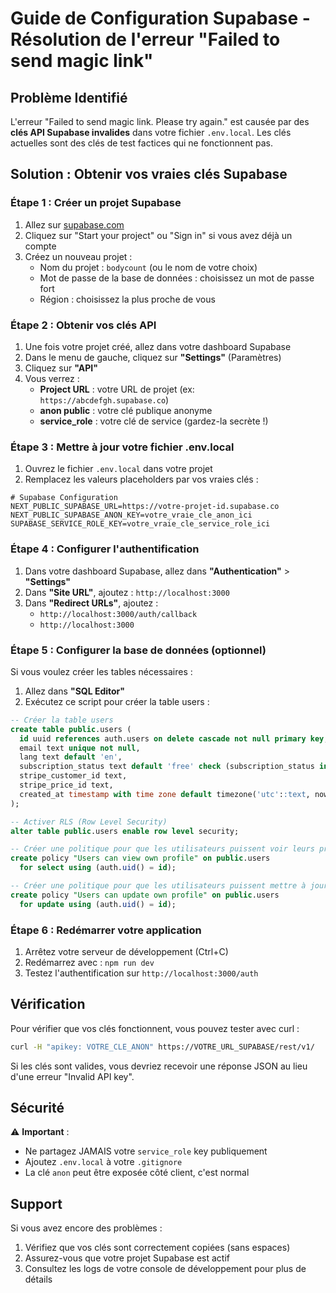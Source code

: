 # Guide de Configuration Supabase - Résolution de l'erreur "Failed to send magic link"

## Problème Identifié

L'erreur "Failed to send magic link. Please try again." est causée par des **clés API Supabase invalides** dans votre fichier `.env.local`. Les clés actuelles sont des clés de test factices qui ne fonctionnent pas.

## Solution : Obtenir vos vraies clés Supabase

### Étape 1 : Créer un projet Supabase

1. Allez sur [supabase.com](https://supabase.com)
2. Cliquez sur "Start your project" ou "Sign in" si vous avez déjà un compte
3. Créez un nouveau projet :
   - Nom du projet : `bodycount` (ou le nom de votre choix)
   - Mot de passe de la base de données : choisissez un mot de passe fort
   - Région : choisissez la plus proche de vous

### Étape 2 : Obtenir vos clés API

1. Une fois votre projet créé, allez dans votre dashboard Supabase
2. Dans le menu de gauche, cliquez sur **"Settings"** (Paramètres)
3. Cliquez sur **"API"**
4. Vous verrez :
   - **Project URL** : votre URL de projet (ex: `https://abcdefgh.supabase.co`)
   - **anon public** : votre clé publique anonyme
   - **service_role** : votre clé de service (gardez-la secrète !)

### Étape 3 : Mettre à jour votre fichier .env.local

1. Ouvrez le fichier `.env.local` dans votre projet
2. Remplacez les valeurs placeholders par vos vraies clés :

```env
# Supabase Configuration
NEXT_PUBLIC_SUPABASE_URL=https://votre-projet-id.supabase.co
NEXT_PUBLIC_SUPABASE_ANON_KEY=votre_vraie_cle_anon_ici
SUPABASE_SERVICE_ROLE_KEY=votre_vraie_cle_service_role_ici
```

### Étape 4 : Configurer l'authentification

1. Dans votre dashboard Supabase, allez dans **"Authentication"** > **"Settings"**
2. Dans **"Site URL"**, ajoutez : `http://localhost:3000`
3. Dans **"Redirect URLs"**, ajoutez :
   - `http://localhost:3000/auth/callback`
   - `http://localhost:3000`

### Étape 5 : Configurer la base de données (optionnel)

Si vous voulez créer les tables nécessaires :

1. Allez dans **"SQL Editor"**
2. Exécutez ce script pour créer la table users :

```sql
-- Créer la table users
create table public.users (
  id uuid references auth.users on delete cascade not null primary key,
  email text unique not null,
  lang text default 'en',
  subscription_status text default 'free' check (subscription_status in ('free', 'standard', 'premium')),
  stripe_customer_id text,
  stripe_price_id text,
  created_at timestamp with time zone default timezone('utc'::text, now()) not null
);

-- Activer RLS (Row Level Security)
alter table public.users enable row level security;

-- Créer une politique pour que les utilisateurs puissent voir leurs propres données
create policy "Users can view own profile" on public.users
  for select using (auth.uid() = id);

-- Créer une politique pour que les utilisateurs puissent mettre à jour leurs propres données
create policy "Users can update own profile" on public.users
  for update using (auth.uid() = id);
```

### Étape 6 : Redémarrer votre application

1. Arrêtez votre serveur de développement (Ctrl+C)
2. Redémarrez avec : `npm run dev`
3. Testez l'authentification sur `http://localhost:3000/auth`

## Vérification

Pour vérifier que vos clés fonctionnent, vous pouvez tester avec curl :

```bash
curl -H "apikey: VOTRE_CLE_ANON" https://VOTRE_URL_SUPABASE/rest/v1/
```

Si les clés sont valides, vous devriez recevoir une réponse JSON au lieu d'une erreur "Invalid API key".

## Sécurité

⚠️ **Important** :
- Ne partagez JAMAIS votre `service_role` key publiquement
- Ajoutez `.env.local` à votre `.gitignore`
- La clé `anon` peut être exposée côté client, c'est normal

## Support

Si vous avez encore des problèmes :
1. Vérifiez que vos clés sont correctement copiées (sans espaces)
2. Assurez-vous que votre projet Supabase est actif
3. Consultez les logs de votre console de développement pour plus de détails